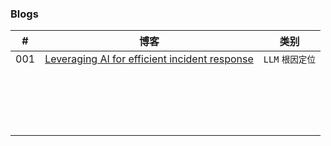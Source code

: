 ### Blogs

| #    | 博客                                                         | 类别             |
| ---- | ------------------------------------------------------------ | ---------------- |
| 001  | [Leveraging AI for efficient incident response](https://engineering.fb.com/2024/06/24/data-infrastructure/leveraging-ai-for-efficient-incident-response/) | `LLM` `根因定位` |
|      |                                                              |                  |
|      |                                                              |                  |
|      |                                                              |                  |
|      |                                                              |                  |
|      |                                                              |                  |
|      |                                                              |                  |
|      |                                                              |                  |
|      |                                                              |                  |
|      |                                                              |                  |
|      |                                                              |                  |
|      |                                                              |                  |
|      |                                                              |                  |
|      |                                                              |                  |
|      |                                                              |                  |
|      |                                                              |                  |
|      |                                                              |                  |
|      |                                                              |                  |
|      |                                                              |                  |